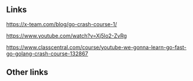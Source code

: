 ## Links

https://x-team.com/blog/go-crash-course-1/

https://www.youtube.com/watch?v=Xj5lo2-ZvRg

https://www.classcentral.com/course/youtube-we-gonna-learn-go-fast-go-golang-crash-course-132867

## Other links
